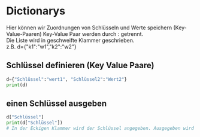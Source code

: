 # Dictionarys
Hier können wir Zuordnungen von Schlüsseln und Werte speichern (Key-Value-Paaren)
Key-Value Paar werden durch : getrennt.  
Die Liste wird in geschweifte Klammer geschrieben.  
z.B. d={"k1":"w1","k2":"w2"}

## Schlüssel definieren (Key Value Paare)
```python
d={"Schlüssel":"wert1", "Schlüssel2":"Wert2"}
print(d)
```
## einen Schlüssel ausgeben
```python
d["Schlüssel"]
print(d["Schlüssel"]) 
# In der Eckigen Klammer wird der Schlüssel angegeben. Ausgegeben wird der Wert zum Schlüssel
```